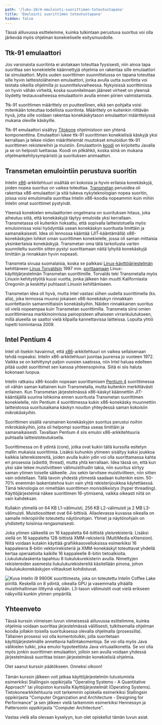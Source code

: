 ```yaml
---
path: '/luku-10/4-emulointi-suorittimen-toteutustapana'
title: 'Emulointi suorittimen toteutustapana'
hidden: false
---
```


<div>
<lead>Tässä aliluvussa esittelemme, kuinka tulkintaan perustuva suoritus voi olla järkevää myös ohjelman konekieliselle esitysmuodolle.
</lead>
</div>

## Ttk-91 emulaattori
Jos varsinaista suoritinta ei aiotakaan toteuttaa fyysisesti, niin ainoa tapa suorittaa sen konekielelle käännettyjä ohjelmia on rakentaa sille emulaattori tai simulaattori. Myös uuden suorittimen suunnittelussa on tapana toteuttaa sille hyvin laitteistoläheinen emulaattori, jonka avulla uutta suoritinta voi testata oikeilla ohjelmilla jo suunnitteluvaiheessa. Nykyisissä suorittimissa on hyvin vähän virheitä, koska suunnitelmaan jääneet virheet on yleensä löydetty testausvaiheessa emulaattorin avulla ennen piirien valmistamista.

Ttk-91 suorittimen määrittely on puutteellinen, eikä sen pohjalta voisi mitenkään toteuttaa todellista suoritinta. Määrittely on kuitenkin riittävän hyvä, jotta sille voidaan rakentaa konekäskytason emulaattori määrittelyssä mukana oleville käskyille.

Ttk-91 emulaattori sisältyy [Titokone](https://www.cs.helsinki.fi/group/titokone/) ohjelmistoon sen yhtenä komponenttina. Emulaattori lukee ttk-91 suorittimen konekielisiä käskyjä yksi kerrallaan ja tekee niiden määrittelemät muutokset emuloidun ttk-91 suorittimen rekistereihin ja muistiin. Emulaattorin [koodi](https://www.cs.helsinki.fi/group/nodes/kurssit/tito/2012s/Processor.java) on kirjoitettu Javalla ja se on helposti luettavaa. Koodi on pitkähkö, koska siinä on mukana ohjelmankehitysympäristö ja suorituksen animaattori.

## Transmetan emulointiin perustuva suoritin
Intelin [x86](https://fi.wikipedia.org/wiki/X86)-arkkitehtuuri sisältää eri kokoisia ja hyvin erilaisia konekäskyjä, joiden nopea suoritus on vaikea toteuttaa. [Transmetan](https://fi.wikipedia.org/wiki/Transmeta) perusidea oli rakentaa x86-emulaattori ja sitä tukeva nykyteknologian nopea suoritin, joissa voisi emuloimalla suorittaa Intelin x86-koodia nopeammin kuin mihin Intelin omat suorittimet pystyivät.

Yleensä konekielen emulaattorien ongelmana on suorituksen hitaus, joka aiheutuu siitä, että konekäskyjä täytyy emuloida yksi kerrallaan. Transmetassa oli kuitenkin hoksattu, että sopivalla laitteistotuella myös emuloinnissa voisi hyödyntää usean konekäskyn suoritusta limittäin ja samanaikaisesti. Idea oli lennossa kääntää (JIT-kääntämällä) x86-konekäskyjen lohkot oman suorittimen konekielelle, jossa oli saman mittaisia yksinkertaisia konekäskyjä. Transmetan oma tätä tarkoitusta varten suunniteltu suoritin sitten pystyi suorittamaan näitä lyhyitä konekäskyjä limittäin ja rinnakkain hyvin nopeasti.

Transmeta sivuaa suomalaisia, koska se palkkasi [Linux-käyttöjärjestelmän](https://fi.wikipedia.org/wiki/Linux) kehittäneen [Linus Torvaldsin](https://en.wikipedia.org/wiki/Linus_Torvalds) 1997 mm. [porttaamaan](https://en.wikipedia.org/wiki/Porting) Linux-käyttöjärjestelmän Transmetan suorittimille.  Torvalds teki Transmetalla myös Linuxin kehitystyötä kuusi vuotta, jonka jälkeen hän muutti Kaliforniasta Oregoniin ja keskittyi puhtaasti Linuxin kehittämiseen.

Transmetan idea oli hyvä, mutta Intel vastasi siihen uudella suorittimella (ks. alla), joka lennossa muunsi jokaisen x86-konekäskyn rinnakkain suoritettaviin samanmittaisiin konekäskyihin. Näiden rinnakkainen suoritus oli vielä nopeampaa kuin Transmetan suorittimilla. Transmeta siirsi omien suorittimiensa markkinoinnissa painopisteen alhaiseen virrankulutukseen, millä alueella se saattoi vielä kilpailla kannettavissa laitteissa. Lopulta yhtiö lopetti toimintansa 2009.

## Intel Pentium 4
Intel oli itsekin havainnut, että [x86](https://fi.wikipedia.org/wiki/X86)-arkkitehtuuri on vaikea sellaisenaan tehdä nopeaksi. Intelin x86-arkkitehtuuri juontaa juurensa jo vuoteen 1972. Vaikka se on kehittynyt paljon vuosien saatossa, niin Intel haluaa edelleen pitää uudet suorittimet sen kanssa yhteensopivina. Siitä ei siis haluta kokonaan luopua.

Intelin ratkaisu x86-koodin nopeaan suorittamisen [Pentium 4](https://en.wikipedia.org/wiki/Pentium_4) suorittimessa oli vähän saman kaltainen kuin Transmetalla, mutta kuitenkin merkittävästi erilainen. Kun Transmetan järjestelmässä x86-käskyt käännettiin JIT-kääntäjällä suurina lohkoina ennen suoritusta Transmetan suorittimen konekielelle, niin Pentium 4 suorittimessa kukin x86-konekäsky muunnettiin laitteistossa suoritusaikana käskyn noudon yhteydessä saman kokoisiin _mikrokäskyihin_.

Suorittimen sisällä varsinainen konekäskyjen suoritus perustui noihin mikrokäskyihin, joita oli helpompi suorittaa useaa limittäin ja samanaikaisesti. Tavallaan Pentium 4 siis emuloi x86-arkkitehtuuria puhtaalla laitteistoteutuksella.


<text-box variant="example" name="Nykyaikaa: Intel Core i9-9900K (2018)">

Suorittimessa on 8 ydintä (core), jotka ovat kukin tällä kurssilla esitetyn mallin mukaisia suorittimia. Lisäksi kuhunkin ytimeen sisältyy kaksi joukkoa kaikkia laiterekistereitä, joiden avulla kukin ydin voi olla suorittamassa kahta eri prosessia (_säiettä_, thread), mutta yhtä kerrallaan. Idea tässä on, että kun yksi säie tekee muistiviitteen välimuistihudin takia, niin suoritus siirtyy saman ytimen toiselle säikeelle. Jos sekin tarvitsee muistiviitteen, niin sitten vain odotellaan. Tällä tavoin yhdestä ytimestä saadaan kuitenkin esim. 50-70% enemmän laskentatehoa kuin vain yhtä rekisterijoukkoa käytettäessä. Tämä teknologia on nimeltään _suorittimen monisäikeistys_ (hyper threading). Käyttöjärjestelmä näkee suorittimen 16-ytimisenä, vaikka oikeasti niitä on vain kahdeksan.

Kullakin ytimellä on 64 KB L1-välimuisti, 256 KB L2-välimuisti ja 2 MB L3-välimuisti. Muistiosoitteet ovat 64-bittisiä. Allaolevassa kuvassa oikealla on samalle mikropiirille toteutettu näytönohjain. Ytimet ja näytönohjain on yhdistetty toisiinsa rengasmaisesti.

Joka ytimen säikeellä on 16 kappaletta 64-bittistä yleisrekisteriä. Lisäksi siellä on 16 kappaletta 128-bittistä XMM-rekisteriä (MultiMedia eXtension). Niitä voidaan kutakin käyttää grafiikkasovelluksissa esimerkiksi 16 kappaleena 8-bitin vektorirekisteriä ja XMM-konekäskyt toteuttavat yhdellä kertaa operaatioita kaikille 16 kappaleelle 8-bitin tietoalkioita. Liukulukulaskenta tapahtuu 8 liukulukurekisterin avulla. Nimettyjen rekistereiden asemesta liukulukurekistereitä käsitellään pinona, johon liukulukukonekäskyjen viittaukset kohdistuvat.

![Kuva Intelin i9 9900K suorittimesta, joka on toteutettu Intelin Coffee Lake piirillä. Keskellä on 8 ydintä, oikealla GPU ja vasemmalla ylhäällä muistinhallinnan liittymä väylään. L3-tason välimuistit ovat vielä erikseen näkyvillä kunkin ytimen ympärillä.](./ch-10-4-i9-9900k.svg)
<div>
<illustrations motive="ch-10-4-i9-9900k"></illustrations>
</div>

</text-box>



## Yhteenveto
Tässä kurssin viimeisen luvun viimeisessä aliluvussa esittelimme, kuinka ohjelmia voidaan suorittaa järjestelmässä välillisesti, tulkitsemalla ohjelman koodia jollakin toisella suorituksessa olevalla ohjelmalla (prosessilla). Tällainen prosessi voi olla komentotulkki, jolla suoritetaan käyttöjärjestelmälle annettavia hallintakomentoja. Se voi olla myös Java välikielen tulkki, joka emuloi hypoteettista Java virtuaalikonetta. Se voi olla myös jonkin suorittimen emulaattori, jolloin sen avulla voidaan yhdessä järjestelmässä suorittaa toisen järjestelmän konekielisiä ohjelmia.

<text-box variant="example" name="Mitä seuraavaksi?">

Olet saanut kurssin päätökseen. Onneksi olkoon!
<br><br>
Tämän kurssin jälkeen voit jatkaa käyttöjärjestelmiin tutustumista esimerkiksi Stallingsin oppikirjalla "Operating Systems - A Quantitative Approach" tai yliopiston kurssilla Käyttöjärjestelmät (Operating Systems). Tietokonearkkitehtuuria voit tarkemmin opiskella esimerkiksi Stallingsin oppikirjasta "Computer Organization and Architecture - Designing for Performance" ja sen jälkeen vielä tarkemmin esimerkiksi Hennessyn ja Pattersonin oppikirjasta "Computer Architecture".

</text-box>

Vastaa vielä alla olevaan kyselyyn, kun olet opiskellut tämän luvun asiat.

<!-- summary quizit   -->

<div><quiz id="e5e5b5a2-ebcb-52e9-abf6-01e01eea2e14"></quiz></div>

